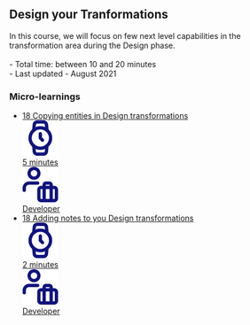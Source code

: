 <div class="ez-academy">
	<div class="ez-academy__body">
		<main class="master">
	<h2 class="title">Design your Tranformations</h2>
    <p>
       In this course, we will focus on few next level capabilities in the transformation area during the Design phase.
        </br></br>
        - Total time: between 10 and 20 minutes
        </br>
        - Last updated - August 2021
    </p>
    <h3 class="title">Micro-learnings</h3>
    <ul class="strip-container">
		<li class="strip">
				<a href="../../docs/microlearning/intermediate-design-transformations-copy-entities" class="strip__link">
				<label for="" class="strip__label">
					<span>18</span>
					Copying entities in Design transformations
				</label>
				<div class="strip__attribute">
					<img class="strip__attribute-icon strip__attribute-icon--duration" src="../../img/microlearning/academy_index/icon-duration32.svg"/>
					<div class="strip__attribute-label">5 minutes</div>
				</div>
				<div class="strip__attribute">
					<img class="strip__attribute-icon strip__attribute-icon--roles" src="../../img/microlearning/academy_index/icon-roles32.svg"/>
					<div class="strip__attribute-label">Developer</div>
				</div>
			</a>
		</li>
		<li class="strip">
				<a href="../../docs/microlearning/intermediate-design-transformations-adding-notes" class="strip__link">
				<label for="" class="strip__label">
					<span>18</span>
					Adding notes to you Design transformations
				</label>
				<div class="strip__attribute">
					<img class="strip__attribute-icon strip__attribute-icon--duration" src="../../img/microlearning/academy_index/icon-duration32.svg"/>
					<div class="strip__attribute-label">2 minutes</div>
				</div>
				<div class="strip__attribute">
					<img class="strip__attribute-icon strip__attribute-icon--roles" src="../../img/microlearning/academy_index/icon-roles32.svg"/>
					<div class="strip__attribute-label">Developer</div>
				</div>
			</a>
		</li>		
    </ul>
    </main>
    </div>
</div>